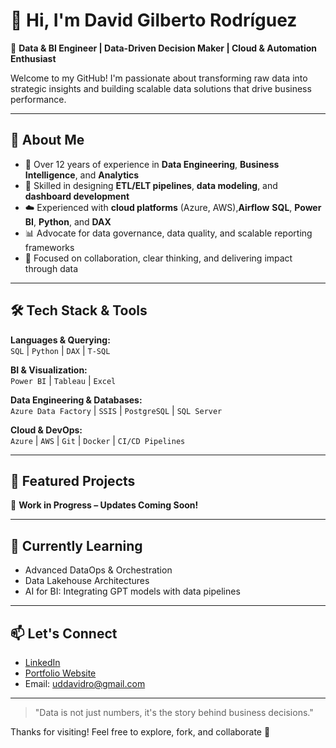 # 👋 Hi, I'm David Gilberto Rodríguez

🎯 **Data & BI Engineer | Data-Driven Decision Maker | Cloud & Automation Enthusiast**

Welcome to my GitHub! I'm passionate about transforming raw data into strategic insights and building scalable data solutions that drive business performance.

---

## 🚀 About Me

- 💼 Over 12 years of experience in **Data Engineering**, **Business Intelligence**, and **Analytics**  
- 🧠 Skilled in designing **ETL/ELT pipelines**, **data modeling**, and **dashboard development**  
- ☁️ Experienced with **cloud platforms** (Azure, AWS),**Airflow** **SQL**, **Power BI**, **Python**, and **DAX**  
- 📊 Advocate for data governance, data quality, and scalable reporting frameworks  
- 🤝 Focused on collaboration, clear thinking, and delivering impact through data  

---

## 🛠️ Tech Stack & Tools

**Languages & Querying:**  
`SQL` | `Python` | `DAX` | `T-SQL`

**BI & Visualization:**  
`Power BI` | `Tableau` | `Excel` 

**Data Engineering & Databases:**  
`Azure Data Factory` | `SSIS` | `PostgreSQL` | `SQL Server`

**Cloud & DevOps:**  
`Azure` | `AWS` | `Git` | `Docker` | `CI/CD Pipelines`

---

## 📂 Featured Projects

🚧 **Work in Progress – Updates Coming Soon!**
<!--
- 🔍 **[Sales Analytics Platform](https://github.com/dathos1984/sales-analytics-platform)**  
  End-to-end Power BI solution with Azure Data Factory pipelines and SQL Server integration

- 📦 **[Inventory Optimization Tool](https://github.com/dathos1984/inventory-optimizer)**  
  Python-based model for predicting stock shortages and reducing overstock using historical data

- 📈 **[KPI Dashboard Suite](https://github.com/dathos1984/kpi-dashboard-suite)**  
  Dynamic dashboard templates for executive reporting using Power BI and DAX
-->
---

## 🌱 Currently Learning

- Advanced DataOps & Orchestration  
- Data Lakehouse Architectures  
- AI for BI: Integrating GPT models with data pipelines

---

## 📫 Let's Connect

- [LinkedIn](https://www.linkedin.com/in/dgra/)  
- [Portfolio Website](https://dathos1984.github.io/data-bi-cv/)  
- Email: uddavidro@gmail.com

---

> "Data is not just numbers, it's the story behind business decisions."

Thanks for visiting! Feel free to explore, fork, and collaborate 🚀
